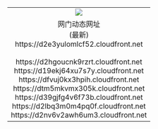 ﻿<table>
  <tr></tr>
  <tr><td colspan=2 align=center><img src="https://d2e3yulomlcf52.cloudfront.net/Up/oGate.jpg" /></td></tr>
  <tr><td colspan=2 align=center>网门动态网址<br/>(最新)
<br>https://d2e3yulomlcf52.cloudfront.net
<br/>
<br>https://d2hgoucnk9rzrt.cloudfront.net
<br>https://d19ekj64xu7s7y.cloudfront.net
<br>https://dfvuj0kx3hpih.cloudfront.net
<br>https://dtm5mkvmx305k.cloudfront.net
<br>https://d39gjfg4v6f73b.cloudfront.net
<br>https://d2lbq3m0m4pq0f.cloudfront.net
<br>https://d2nv6v2awh6um3.cloudfront.net
    </td>
  </tr>
</table>
